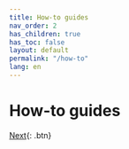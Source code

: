 ```yaml
---
title: How-to guides
nav_order: 2
has_children: true
has_toc: false
layout: default
permalink: "/how-to"
lang: en
---
```


# How-to guides

[Next]({{site.url}}/get-started/download-files.html){: .btn}